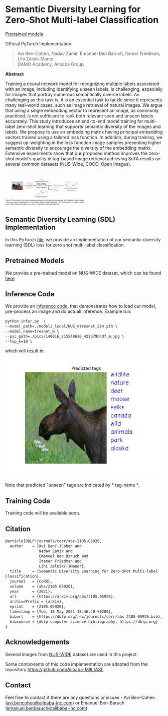 # Semantic Diversity Learning for Zero-Shot Multi-label Classification



[Pretrained models](https://miil-public-eu.oss-eu-central-1.aliyuncs.com/model-zoo/ZSL/NUS_mtresnet_224.pth?OSSAccessKeyId=LTAI4Fn4sgPQqdeTuWkvpq37&Expires=1623849620&Signature=cFn27nZ9lkiMZC107B8rnKaAR7s%3D)

Official PyTorch Implementation

> Avi Ben-Cohen, Nadav Zamir, Emanuel Ben Baruch, Itamar Friedman, Lihi Zelnik-Manor<br/> DAMO Academy, Alibaba
> Group

**Abstract**

Training a neural network model for recognizing multiple labels associated with an image, including identifying unseen labels, is challenging, especially for images that
portray numerous semantically diverse labels. As challenging as this task is, it is an essential task to tackle since it
represents many real-world cases, such as image retrieval
of natural images. We argue that using a single embedding
vector to represent an image, as commonly practiced, is not
sufficient to rank both relevant seen and unseen labels accurately. This study introduces an end-to-end model training
for multi-label zero-shot learning that supports semantic diversity of the images and labels. We propose to use an embedding matrix having principal embedding vectors trained
using a tailored loss function. In addition, during training,
we suggest up-weighting in the loss function image samples
presenting higher semantic diversity to encourage the diversity of the embedding matrix. Extensive experiments show
that our proposed method improves the zero-shot model’s
quality in tag-based image retrieval achieving SoTA results
on several common datasets (NUS-Wide, COCO, Open Images).

#

<!-- ![](./photos/SDL_intro.png) -->
<img src="./photos/SDL_Figure_2.png" width=50% height=50%>

## Semantic Diversity Learning (SDL) Implementation
In this PyTorch [file](https://github.com/Alibaba-MIIL/ZS_SDL/blob/main/src/loss_functions/SDL_loss.py), we provide an
implementation of our semantic diversity learning (SDL) loss for zero shot multi-label classification.


## Pretrained Models
We provide a pre-trained model on NUS-WIDE dataset, which can be found [here](https://miil-public-eu.oss-eu-central-1.aliyuncs.com/model-zoo/ZSL/NUS_mtresnet_224.pth?OSSAccessKeyId=LTAI4Fn4sgPQqdeTuWkvpq37&Expires=1623849620&Signature=cFn27nZ9lkiMZC107B8rnKaAR7s%3D) 


## Inference Code
We provide an [inference code](infer.py), that demonstrates how to load our
model, pre-process an image and do actuall inference. Example run:


```
python infer.py  \
--model_path=./models_local/NUS_mtresnet_224.pth \
--model_name=tresnet_m \
--pic_path=./pics/140016_215548610_422b79b4d7_m.jpg \
--top_k=10 \
```

which will result in:

![](./outputs/140016_215548610_422b79b4d7_m.jpg)

Note that predicted "unseen" tags are indicated by * tag-name *.



## Training Code
Training code will be available soon.


## Citation
```
@article{DBLP:journals/corr/abs-2105-05926,
  author    = {Avi Ben{-}Cohen and
               Nadav Zamir and
               Emanuel Ben Baruch and
               Itamar Friedman and
               Lihi Zelnik{-}Manor},
  title     = {Semantic Diversity Learning for Zero-Shot Multi-label Classification},
  journal   = {CoRR},
  volume    = {abs/2105.05926},
  year      = {2021},
  url       = {https://arxiv.org/abs/2105.05926},
  archivePrefix = {arXiv},
  eprint    = {2105.05926},
  timestamp = {Tue, 18 May 2021 18:46:40 +0200},
  biburl    = {https://dblp.org/rec/journals/corr/abs-2105-05926.bib},
  bibsource = {dblp computer science bibliography, https://dblp.org}
}
```

## Acknowledgements
Several images from [NUS-WIDE](https://lms.comp.nus.edu.sg/wp-content/uploads/2019/research/nuswide/NUS-WIDE.html) dataset are used in this project.

Some components of this code implementation are adapted from the repository https://github.com/Alibaba-MIIL/ASL. 


## Contact
Feel free to contact if there are any questions or issues - Avi Ben-Cohen (avi.bencohen@alibaba-inc.com) or Emanuel
Ben-Baruch (emanuel.benbaruch@alibaba-inc.com).
